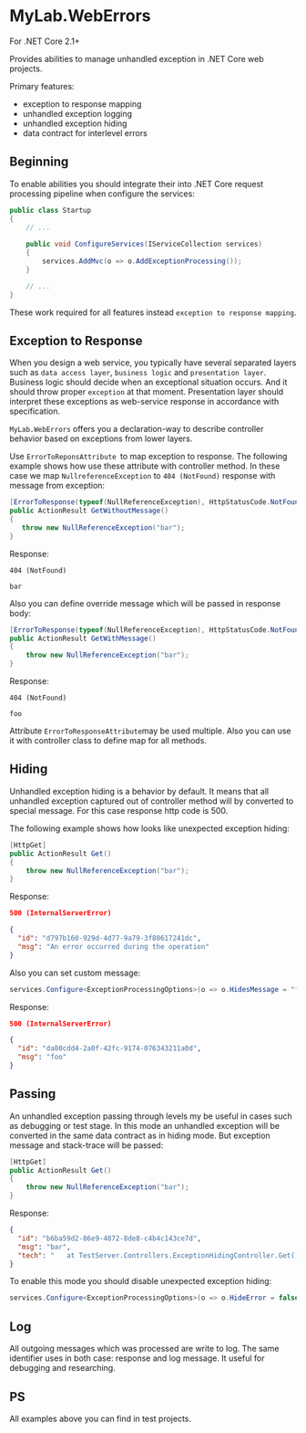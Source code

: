 # MyLab.WebErrors

For .NET Core 2.1+

Provides abilities to manage unhandled exception in .NET Core web projects.

Primary features:

* exception to response mapping
* unhandled exception logging
* unhandled exception hiding
* data contract for interlevel errors



## Beginning

To enable abilities you should integrate their into .NET Core request processing pipeline when configure the services:  

```c#
public class Startup
{
    // ...
    
    public void ConfigureServices(IServiceCollection services)
    {
        services.AddMvc(o => o.AddExceptionProcessing());
    }

    // ...
}
```

These work required for all features instead `exception to response mapping`.



## Exception to Response

When you design a web service, you typically have several separated layers such as `data access layer`, `business logic` and `presentation layer`.  Business logic should decide when an exceptional situation occurs. And it should throw proper `exception` at that moment. Presentation layer should interpret these exceptions as web-service response in accordance with specification.

`MyLab.WebErrors` offers you a declaration-way to describe controller behavior based on exceptions from lower layers.

Use `ErrorToReponsAttribute `to map exception to response. The following example shows how use these attribute with controller method. In these case we map `NullreferenceException` to `404 (NotFound)` response with message from exception:

 ```C#
[ErrorToResponse(typeof(NullReferenceException), HttpStatusCode.NotFound)]
public ActionResult GetWithoutMessage()
{
	throw new NullReferenceException("bar");
}
 ```

Response:

```
404 (NotFound)

bar
```



Also you can define override message which will be passed in response body:

```C#
[ErrorToResponse(typeof(NullReferenceException), HttpStatusCode.NotFound, "foo")]
public ActionResult GetWithMessage()
{
	throw new NullReferenceException("bar");
}
```

Response:

```
404 (NotFound)

foo
```



Attribute `ErrorToResponseAttribute`may be used multiple. Also you can use it with controller class to define map for all methods.



## Hiding

Unhandled exception hiding is a behavior by default. It means that all unhandled exception captured out of controller method will bу converted to special message. For this case response http code is 500. 



The following example shows how looks like unexpected exception hiding:

```C#
[HttpGet]
public ActionResult Get()
{
	throw new NullReferenceException("bar");
}
```

Response:

```json
500 (InternalServerError)

{
  "id": "d797b160-929d-4d77-9a79-3f80617241dc",
  "msg": "An error occurred during the operation"
}
```



Also you can set custom message:

```C#
services.Configure<ExceptionProcessingOptions>(o => o.HidesMessage = "foo");
```

Response:

```json
500 (InternalServerError)

{
  "id": "da80cdd4-2a0f-42fc-9174-076343211a0d",
  "msg": "foo"
}
```



## Passing

An unhandled exception passing through levels my be useful in cases such as debugging or test stage. In this mode an unhandled exception will be converted in the same data contract as in hiding mode. But exception message and stack-trace will be passed:

```C#
[HttpGet]
public ActionResult Get()
{
	throw new NullReferenceException("bar");
}
```

Response:

```json
{
  "id": "b6ba59d2-86e9-4872-8de8-c4b4c143ce7d",
  "msg": "bar",
  "tech": "   at TestServer.Controllers.ExceptionHidingController.Get() in D:\\Projects\\my\\mylab-web-errors\\src\\TestServer\\Controllers\\ExceptionHidingController.cs:line 17\r\n   at lambda_method(Closure , Object , Object[] )\r\n   at Microsoft.AspNetCore.Mvc.Internal.ActionMethodExecutor.SyncActionResultExecutor.Execute(IActionResultTypeMapper mapper, ObjectMethodExecutor executor, Object controller, Object[] arguments)\r\n   at Microsoft.AspNetCore.Mvc.Internal.ControllerActionInvoker.InvokeActionMethodAsync()\r\n   at Microsoft.AspNetCore.Mvc.Internal.ControllerActionInvoker.InvokeNextActionFilterAsync()\r\n   at Microsoft.AspNetCore.Mvc.Internal.ControllerActionInvoker.Rethrow(ActionExecutedContext context)\r\n   at Microsoft.AspNetCore.Mvc.Internal.ControllerActionInvoker.Next(State& next, Scope& scope, Object& state, Boolean& isCompleted)\r\n   at Microsoft.AspNetCore.Mvc.Internal.ControllerActionInvoker.InvokeInnerFilterAsync()\r\n   at Microsoft.AspNetCore.Mvc.Internal.ResourceInvoker.InvokeNextExceptionFilterAsync()"
}
```

To enable this mode you should disable unexpected exception hiding:

```C#
services.Configure<ExceptionProcessingOptions>(o => o.HideError = false);
```



## Log

All outgoing messages which was processed are write to log. The same identifier uses in both case: response and log message. It useful for debugging and researching.



## PS

All examples above you can find in test projects.


